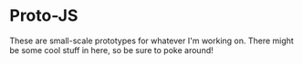 # Proto-JS

These are small-scale prototypes for whatever I'm working on. There might be
some cool stuff in here, so be sure to poke around!
